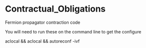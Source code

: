 # Contractual_Obligations
Fermion propagator contraction code

You will need to run these on the command line to get the configure

aclocal && aclocal && autoreconf -ivf